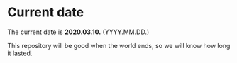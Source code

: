 # Current date

The current date is **2020.03.10.** (YYYY.MM.DD.)

This repository will be good when the world ends, so we will know how long it lasted.